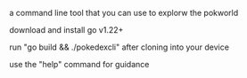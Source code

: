 a command line tool that you can use to explorw the pokworld

download and install go v1.22+

run "go build && ./pokedexcli" after cloning into your device


use the "help" command for guidance 
